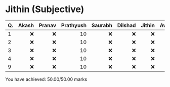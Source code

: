 Jithin (Subjective)
===================
|Q. |Akash|Pranav|Prathyush|Saurabh|Dilshad|Jithin|Average|
|:--|----:|-----:|--------:|------:|------:|-----:|------:|
|1  |:x:  |:x:   |10       |:x:    |:x:    |:x:   |10     |
|2  |:x:  |:x:   |10       |:x:    |:x:    |:x:   |10     |
|3  |:x:  |:x:   |10       |:x:    |:x:    |:x:   |10     |
|4  |:x:  |:x:   |10       |:x:    |:x:    |:x:   |10     |
|9  |:x:  |:x:   |10       |:x:    |:x:    |:x:   |10     |
You have achieved: 50.00/50.00 marks